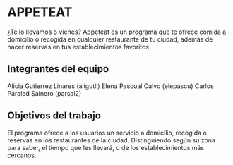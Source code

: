 # APPETEAT

¿Te lo llevamos o vienes? Appeteat es un programa que te ofrece comida a domicilio o recogida en cualquier restaurante de tu ciudad, además de hacer reservas en tus establecimientos favoritos.

## Integrantes del equipo

Alicia Gutierrez Linares (aligutli)
Elena Pascual Calvo (elepascu)
Carlos Paraled Sainero (parsai2)

## Objetivos del trabajo

El programa ofrece a los usuarios un servicio a domicilio, recogida o reservas en los restaurantes de la ciudad. Distinguiendo según su zona para saber, el tiempo que les llevará, o de los establecimientos más cercanos.
